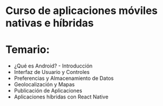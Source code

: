 # Curso de aplicaciones móviles nativas e híbridas


# Temario:
- ¿Qué es Android? - Introducción
- Interfaz de Usuario y Controles
- Preferencias y Almacenamiento de Datos
- Geolocalización y Mapas
- Publicación de Aplicaciones
- Aplicaciones híbridas con React Native
